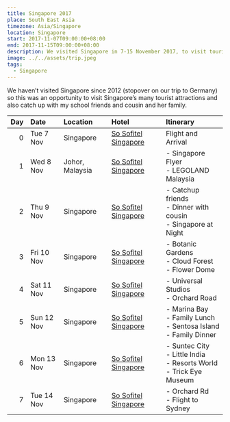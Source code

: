 ```yaml
---
title: Singapore 2017
place: South East Asia
timezone: Asia/Singapore
location: Singapore
start: 2017-11-07T09:00:00+08:00
end: 2017-11-15T09:00:00+08:00
description: We visited Singapore in 7-15 November 2017, to visit tourist attractions and also catch up with my school friends and family.
image: ../../assets/trip.jpeg
tags:
  - Singapore
---
```

We haven’t visited Singapore since 2012 (stopover on our trip to Germany) so this was an opportunity to visit Singapore’s many tourist attractions and also catch up with my school friends and cousin and her family.

| Day | Date | Location | Hotel | Itinerary |
| ---: | :---- | :-------- | :----- | :--------- |
| 0 | Tue 7 Nov | Singapore | [So Sofitel Singapore][1] | Flight and Arrival |
| 1 | Wed 8 Nov | Johor, Malaysia | [So Sofitel Singapore][1] | - Singapore Flyer<br />- LEGOLAND Malaysia |
| 2 | Thu 9 Nov | Singapore | [So Sofitel Singapore][1] | - Catchup friends<br />- Dinner with cousin<br />- Singapore at Night |
| 3 | Fri 10 Nov | Singapore | [So Sofitel Singapore][1] | - Botanic Gardens<br />- Cloud Forest<br />- Flower Dome |
| 4 | Sat 11 Nov | Singapore | [So Sofitel Singapore][1] | - Universal Studios<br />- Orchard Road |
| 5 | Sun 12 Nov | Singapore | [So Sofitel Singapore][1] | - Marina Bay<br />- Family Lunch<br />- Sentosa Island<br />- Family Dinner |
| 6 | Mon 13 Nov | Singapore | [So Sofitel Singapore][1] | - Suntec City<br />- Little India<br />- Resorts World<br />- Trick Eye Museum |
| 7 | Tue 14 Nov | Singapore | [So Sofitel Singapore][1] | - Orchard Rd<br />- Flight to Sydney |

 [1]: https://www.sofitel-so-singapore.com
